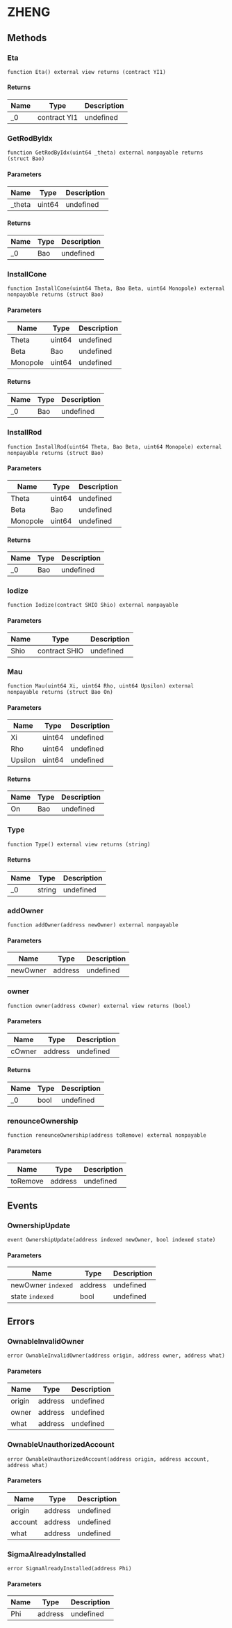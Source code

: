 # ZHENG









## Methods

### Eta

```solidity
function Eta() external view returns (contract YI1)
```






#### Returns

| Name | Type | Description |
|---|---|---|
| _0 | contract YI1 | undefined |

### GetRodByIdx

```solidity
function GetRodByIdx(uint64 _theta) external nonpayable returns (struct Bao)
```





#### Parameters

| Name | Type | Description |
|---|---|---|
| _theta | uint64 | undefined |

#### Returns

| Name | Type | Description |
|---|---|---|
| _0 | Bao | undefined |

### InstallCone

```solidity
function InstallCone(uint64 Theta, Bao Beta, uint64 Monopole) external nonpayable returns (struct Bao)
```





#### Parameters

| Name | Type | Description |
|---|---|---|
| Theta | uint64 | undefined |
| Beta | Bao | undefined |
| Monopole | uint64 | undefined |

#### Returns

| Name | Type | Description |
|---|---|---|
| _0 | Bao | undefined |

### InstallRod

```solidity
function InstallRod(uint64 Theta, Bao Beta, uint64 Monopole) external nonpayable returns (struct Bao)
```





#### Parameters

| Name | Type | Description |
|---|---|---|
| Theta | uint64 | undefined |
| Beta | Bao | undefined |
| Monopole | uint64 | undefined |

#### Returns

| Name | Type | Description |
|---|---|---|
| _0 | Bao | undefined |

### Iodize

```solidity
function Iodize(contract SHIO Shio) external nonpayable
```





#### Parameters

| Name | Type | Description |
|---|---|---|
| Shio | contract SHIO | undefined |

### Mau

```solidity
function Mau(uint64 Xi, uint64 Rho, uint64 Upsilon) external nonpayable returns (struct Bao On)
```





#### Parameters

| Name | Type | Description |
|---|---|---|
| Xi | uint64 | undefined |
| Rho | uint64 | undefined |
| Upsilon | uint64 | undefined |

#### Returns

| Name | Type | Description |
|---|---|---|
| On | Bao | undefined |

### Type

```solidity
function Type() external view returns (string)
```






#### Returns

| Name | Type | Description |
|---|---|---|
| _0 | string | undefined |

### addOwner

```solidity
function addOwner(address newOwner) external nonpayable
```





#### Parameters

| Name | Type | Description |
|---|---|---|
| newOwner | address | undefined |

### owner

```solidity
function owner(address cOwner) external view returns (bool)
```





#### Parameters

| Name | Type | Description |
|---|---|---|
| cOwner | address | undefined |

#### Returns

| Name | Type | Description |
|---|---|---|
| _0 | bool | undefined |

### renounceOwnership

```solidity
function renounceOwnership(address toRemove) external nonpayable
```





#### Parameters

| Name | Type | Description |
|---|---|---|
| toRemove | address | undefined |



## Events

### OwnershipUpdate

```solidity
event OwnershipUpdate(address indexed newOwner, bool indexed state)
```





#### Parameters

| Name | Type | Description |
|---|---|---|
| newOwner `indexed` | address | undefined |
| state `indexed` | bool | undefined |



## Errors

### OwnableInvalidOwner

```solidity
error OwnableInvalidOwner(address origin, address owner, address what)
```





#### Parameters

| Name | Type | Description |
|---|---|---|
| origin | address | undefined |
| owner | address | undefined |
| what | address | undefined |

### OwnableUnauthorizedAccount

```solidity
error OwnableUnauthorizedAccount(address origin, address account, address what)
```





#### Parameters

| Name | Type | Description |
|---|---|---|
| origin | address | undefined |
| account | address | undefined |
| what | address | undefined |

### SigmaAlreadyInstalled

```solidity
error SigmaAlreadyInstalled(address Phi)
```





#### Parameters

| Name | Type | Description |
|---|---|---|
| Phi | address | undefined |


